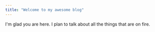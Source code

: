 ```yaml
---
title: "Welcome to my awesome blog"
---
```


I'm glad you are here. I plan to talk about all the things that are on fire.
